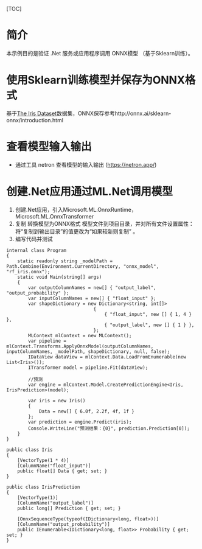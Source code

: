 [TOC]

# 简介

本示例目的是验证 .Net 服务或应用程序调用 ONNX模型 （基于Sklearn训练）。

# 使用Sklearn训练模型并保存为ONNX格式

基于[The Iris Dataset](https://scikit-learn.org/stable/auto_examples/datasets/plot_iris_dataset.html#sphx-glr-auto-examples-datasets-plot-iris-dataset-py)数据集，ONNX保存参考http://onnx.ai/sklearn-onnx/introduction.html


# 查看模型输入输出

- 通过工具 netron 查看模型的输入输出 (https://netron.app/)

# 创建.Net应用通过ML.Net调用模型

1. 创建.Net应用，引入Microsoft.ML.OnnxRuntime，Microsoft.ML.OnnxTransformer
2. 复制 转换模型为ONNX格式 模型文件到项目目录，并对所有文件设置属性：将“复制到输出目录”的值更改为“如果较新则复制” 。
3. 编写代码并测试
```
internal class Program
{
    static readonly string _modelPath = Path.Combine(Environment.CurrentDirectory, "onnx_model", "rf_iris.onnx");
    static void Main(string[] args)
    {
        var outputColumnNames = new[] { "output_label", "output_probability" };
        var inputColumnNames = new[] { "float_input" };
        var shapeDictionary = new Dictionary<string, int[]>
                                {
                                    { "float_input", new [] { 1, 4 } },
                                    { "output_label", new [] { 1 } },
                                };
        MLContext mlContext = new MLContext();
        var pipeline = mlContext.Transforms.ApplyOnnxModel(outputColumnNames, inputColumnNames, _modelPath, shapeDictionary, null, false);
        IDataView dataView = mlContext.Data.LoadFromEnumerable(new List<Iris>());
        ITransformer model = pipeline.Fit(dataView);

        //预测
        var engine = mlContext.Model.CreatePredictionEngine<Iris, IrisPrediction>(model);

        var iris = new Iris()
        {
            Data = new[] { 6.0f, 2.2f, 4f, 1f }
        };
        var prediction = engine.Predict(iris);
        Console.WriteLine("预测结果：{0}", prediction.Prediction[0]);
    }
}

public class Iris
{
    [VectorType(1 * 4)]
    [ColumnName("float_input")]
    public float[] Data { get; set; }
}

public class IrisPrediction
{
    [VectorType(1)]
    [ColumnName("output_label")]
    public long[] Prediction { get; set; }

    [OnnxSequenceType(typeof(IDictionary<long, float>))]
    [ColumnName("output_probability")]
    public IEnumerable<IDictionary<long, float>> Probability { get; set; }
}
```
